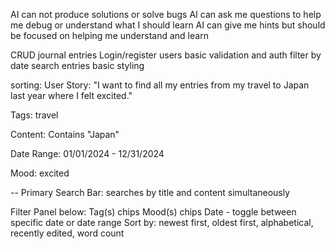 AI can not produce solutions or solve bugs
AI can ask me questions to help me debug or understand what I should learn
AI can give me hints but should be focused on helping me understand and learn

CRUD journal entries
Login/register users
basic validation and auth
filter by date
search entries
basic styling

sorting: User Story: "I want to find all my entries from my travel to Japan last year where I felt excited."

Tags: travel

Content: Contains "Japan"

Date Range: 01/01/2024 - 12/31/2024

Mood: excited

--
Primary Search Bar: searches by title and content simultaneously

Filter Panel below:
Tag(s) chips
Mood(s) chips
Date - toggle between specific date or date range
Sort by: newest first, oldest first, alphabetical, recently edited, word count
